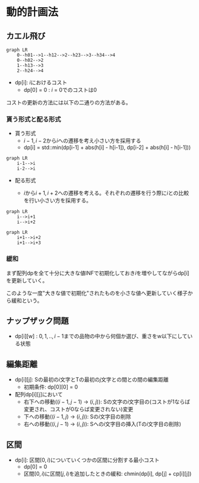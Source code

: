 # 動的計画法

## カエル飛び 

```mermaid
graph LR
    0--h01-->1--h12-->2--h23-->3--h34-->4
    0--h02-->2
    1--h13-->3
    2--h24-->4
```

- dp[i]: $i$におけるコスト 
    - dp[0] = 0 : $i$ = 0でのコストは0 

コストの更新の方法には以下の二通りの方法がある。

### 貰う形式と配る形式

- 貰う形式
    - $i-1,i-2$から$i$への遷移を考え小さい方を採用する
    - dp[i] = std::min(dp[i-1] + abs(h[i] - h[i-1]), dp[i-2] + abs(h[i] - h[i-1])) 
```mermaid
graph LR
    i-1-->i
    i-2-->i
```
- 配る形式

    - $i$から$i+1,i+2$への遷移を考える。それぞれの遷移を行う際に$i$との比較を行い小さい方を採用する。
```mermaid
graph LR
    i-->i+1
    i-->i+2
```

```mermaid
graph LR
    i+1-->i+2
    i+1-->i+3
```


### 緩和

まず配列dpを全て十分に大きな値INFで初期化しておき$i$を増やしてながらdp[i]を更新していく。

このような一度"大きな値で初期化"されたものを小さな値へ更新していく様子から緩和という。

## ナップザック問題 

- dp[i][w] : $0,1,..,i-1$までの品物の中から何個か選び、重さを$w$以下にしている状態

## 編集距離

- dp[i][j]: Sの最初の$i$文字とTの最初の$j$文字との間との間の編集距離
    - 初期条件: dp[0][0] = 0
- 配列dp[i][j]において
    - 右下への移動($(i-1,j-1)$ -> $(i,j)$): Sの文字の$i$文字目の(コストが1ならば変更され、コストが0ならば変更されない)変更 
    - 下への移動($(i-1,j)$ -> $(i,j)$): Sの$i$文字目の削除
    - 右への移動($(i,j-1)$ -> $(i,j)$): Sへの$i$文字目の挿入(Tの$i$文字目の削除)

## 区間

- dp[i]: 区間$[0,i)$についていくつかの区間に分割する最小コスト 
    - dp[0] = 0
    - 区間$[0,i)$に区間$[j,i)$を追加したときの緩和: chmin(dp[i], dp[j] + cp[i][j])

